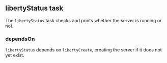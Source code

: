 ## libertyStatus task  
The `libertyStatus` task checks and prints whether the server is running or not.  

### dependsOn
`libertyStatus` depends on `libertyCreate`, creating the server if it does not yet exist.
